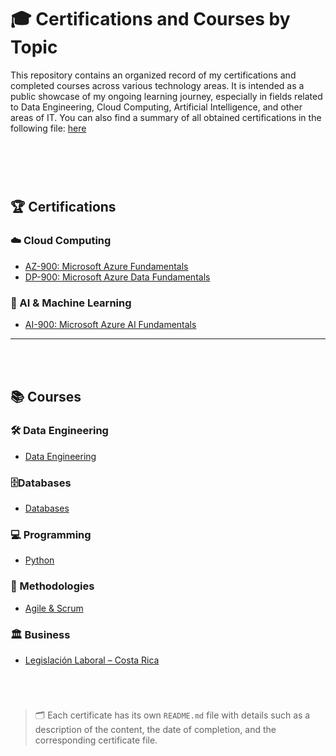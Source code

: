 # 🎓 Certifications and Courses by Topic

This repository contains an organized record of my certifications and completed courses across various technology areas. It is intended as a public showcase of my ongoing learning journey, especially in fields related to Data Engineering, Cloud Computing, Artificial Intelligence, and other areas of IT.
You can also find a summary of all obtained certifications in the following file: [here](./resumen_certificaciones.md)

#
<br><br>

## 🏆 Certifications

### ☁️ Cloud Computing
- [AZ-900: Microsoft Azure Fundamentals](./Certificaciones/Cloud_Computing/AZ-900/README.md)
- [DP-900: Microsoft Azure Data Fundamentals](./Certificaciones/Cloud_Computing/DP-900/README.md)

### 🤖 AI & Machine Learning
- [AI-900: Microsoft Azure AI Fundamentals](./Certificaciones/AI_Machine_Learning/AI-900/README.md)

---
<br><br>

## 📚 Courses

### 🛠️ Data Engineering
- [Data Engineering](./Cursos/Data_Engineering/README.md)

### 🗄️Databases
- [Databases](./Cursos/Databases/README.md)

### 💻 Programming
- [Python](./Cursos/Programming/README.md)

### 🧩 Methodologies
- [Agile & Scrum](./Cursos/Methodologies/README.md)

### 🏛️ Business
- [Legislación Laboral – Costa Rica](./Cursos/Business/README.md)

<br>

#

> 🗂 Each certificate has its own `README.md` file with details such as a description of the content, the date of completion, and the corresponding certificate file.

